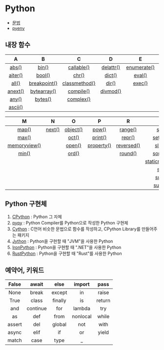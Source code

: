 # Python

- [문법](./syntax.md)
- [pyenv](./pyenv.md)

## 내장 함수

|                                  A                                   |                                       B                                        |                                        C                                         |                                    D                                     |                                      E                                       |                                      F                                       |                                    G                                     |                                    H                                     |                                       I                                        |                                   L                                    | 
|:--------------------------------------------------------------------:|:------------------------------------------------------------------------------:|:--------------------------------------------------------------------------------:|:------------------------------------------------------------------------:|:----------------------------------------------------------------------------:|:----------------------------------------------------------------------------:|:------------------------------------------------------------------------:|:------------------------------------------------------------------------:|:------------------------------------------------------------------------------:|:----------------------------------------------------------------------:| 
|   [abs()](https://docs.python.org/ko/3/library/functions.html#abs)   |        [bin()](https://docs.python.org/ko/3/library/functions.html#bin)        |    [callable()](https://docs.python.org/ko/3/library/functions.html#callable)    | [delattr()](https://docs.python.org/ko/3/library/functions.html#delattr) | [enumerate()](https://docs.python.org/ko/3/library/functions.html#enumerate) |    [filter()](https://docs.python.org/ko/3/library/functions.html#filter)    | [getattr()](https://docs.python.org/ko/3/library/functions.html#getattr) | [hasattr()](https://docs.python.org/ko/3/library/functions.html#hasattr) |         [id()](https://docs.python.org/ko/3/library/functions.html#id)         |    [len()](https://docs.python.org/ko/3/library/functions.html#len)    | 
| [aiter()](https://docs.python.org/ko/3/library/functions.html#aiter) |       [bool()](https://docs.python.org/ko/3/library/functions.html#bool)       |         [chr()](https://docs.python.org/ko/3/library/functions.html#chr)         | [dict()](https://docs.python.org/ko/3/library/functions.html#func-dict)  |      [eval()](https://docs.python.org/ko/3/library/functions.html#eval)      |     [float()](https://docs.python.org/ko/3/library/functions.html#float)     | [globals()](https://docs.python.org/ko/3/library/functions.html#globals) |    [hash()](https://docs.python.org/ko/3/library/functions.html#hash)    |      [input()](https://docs.python.org/ko/3/library/functions.html#input)      |   [list()](https://docs.python.org/ko/3/library/functions.html#list)   | 
|   [all()](https://docs.python.org/ko/3/library/functions.html#all)   | [breakpoint()](https://docs.python.org/ko/3/library/functions.html#breakpoint) | [classmethod()](https://docs.python.org/ko/3/library/functions.html#classmethod) |     [dir()](https://docs.python.org/ko/3/library/functions.html#dir)     |      [exec()](https://docs.python.org/ko/3/library/functions.html#exec)      |    [format()](https://docs.python.org/ko/3/library/functions.html#format)    |                                                                          |    [help()](https://docs.python.org/ko/3/library/functions.html#help)    |        [int()](https://docs.python.org/ko/3/library/functions.html#int)        | [locals()](https://docs.python.org/ko/3/library/functions.html#locals) | 
| [anext()](https://docs.python.org/ko/3/library/functions.html#anext) |  [bytearray()](https://docs.python.org/ko/3/library/functions.html#bytearray)  |     [compile()](https://docs.python.org/ko/3/library/functions.html#compile)     |  [divmod()](https://docs.python.org/ko/3/library/functions.html#divmod)  |                                                                              | [frozenset()](https://docs.python.org/ko/3/library/functions.html#frozenset) |                                                                          |     [hex()](https://docs.python.org/ko/3/library/functions.html#hex)     | [isinstance()](https://docs.python.org/ko/3/library/functions.html#isinstance) |                                                                        | 
|   [any()](https://docs.python.org/ko/3/library/functions.html#any)   |      [bytes()](https://docs.python.org/ko/3/library/functions.html#bytes)      |     [complex()](https://docs.python.org/ko/3/library/functions.html#complex)     |                                                                          |                                                                              |                                                                              |                                                                          |                                                                          | [issubclass()](https://docs.python.org/ko/3/library/functions.html#issubclass) |                                                                        |
| [ascii()](https://docs.python.org/ko/3/library/functions.html#ascii) |                                                                                |                                                                                  |                                                                          |                                                                              |                                                                              |                                                                          |                                                                          |       [iter()](https://docs.python.org/ko/3/library/functions.html#iter)       |                                                                        |

|                                       M                                        |                                 N                                  |                                   O                                    |                                     P                                      |                                     R                                      |                                         S                                          |                                  T                                   |                                 V                                  |                                Z                                 |                                              _                                              |
|:------------------------------------------------------------------------------:|:------------------------------------------------------------------:|:----------------------------------------------------------------------:|:--------------------------------------------------------------------------:|:--------------------------------------------------------------------------:|:----------------------------------------------------------------------------------:|:--------------------------------------------------------------------:|:------------------------------------------------------------------:|:----------------------------------------------------------------:|:-------------------------------------------------------------------------------------------:|
|        [map()](https://docs.python.org/ko/3/library/functions.html#map)        | [next()](https://docs.python.org/ko/3/library/functions.html#next) | [object()](https://docs.python.org/ko/3/library/functions.html#object) |      [pow()](https://docs.python.org/ko/3/library/functions.html#pow)      |    [range()](https://docs.python.org/ko/3/library/functions.html#range)    |          [set()](https://docs.python.org/ko/3/library/functions.html#set)          | [tuple()](https://docs.python.org/ko/3/library/functions.html#tuple) | [vars()](https://docs.python.org/ko/3/library/functions.html#vars) | [zip()](https://docs.python.org/ko/3/library/functions.html#zip) | [__import__()](https://docs.python.org/ko/3/library/functions.html#import__ "__import__()") |
|        [max()](https://docs.python.org/ko/3/library/functions.html#max)        |                                                                    |    [oct()](https://docs.python.org/ko/3/library/functions.html#oct)    |    [print()](https://docs.python.org/ko/3/library/functions.html#print)    |     [repr()](https://docs.python.org/ko/3/library/functions.html#repr)     |      [setattr()](https://docs.python.org/ko/3/library/functions.html#setattr)      |  [type()](https://docs.python.org/ko/3/library/functions.html#type)  |                                                                    |                                                                  |                                                                                             |
| [memoryview()](https://docs.python.org/ko/3/library/functions.html#memoryview) |                                                                    |   [open()](https://docs.python.org/ko/3/library/functions.html#open)   | [property()](https://docs.python.org/ko/3/library/functions.html#property) | [reversed()](https://docs.python.org/ko/3/library/functions.html#reversed) |        [slice()](https://docs.python.org/ko/3/library/functions.html#slice)        |                                                                      |                                                                    |                                                                  |                                                                                             |
|        [min()](https://docs.python.org/ko/3/library/functions.html#min)        |                                                                    |    [ord()](https://docs.python.org/ko/3/library/functions.html#ord)    |                                                                            |    [round()](https://docs.python.org/ko/3/library/functions.html#round)    |       [sorted()](https://docs.python.org/ko/3/library/functions.html#sorted)       |                                                                      |                                                                    |                                                                  |                                                                                             |
|                                                                                |                                                                    |                                                                        |                                                                            |                                                                            | [staticmethod()](https://docs.python.org/ko/3/library/functions.html#staticmethod) |                                                                      |                                                                    |                                                                  |                                                                                             |
|                                                                                |                                                                    |                                                                        |                                                                            |                                                                            |          [str()](https://docs.python.org/ko/3/library/functions.html#str)          |                                                                      |                                                                    |                                                                  |                                                                                             |
|                                                                                |                                                                    |                                                                        |                                                                            |                                                                            |          [sum()](https://docs.python.org/ko/3/library/functions.html#sum)          |                                                                      |                                                                    |                                                                  |                                                                                             |
|                                                                                |                                                                    |                                                                        |                                                                            |                                                                            |        [super()](https://docs.python.org/ko/3/library/functions.html#super)        |                                                                      |                                                                    |                                                                  |                                                                                             |

## Python 구현체

1. [CPython](https://github.com/python/cpython) : Python 그 자체
2. [pypy](https://www.pypy.org/) : Python Compiler를 Python으로 작성한 Python 구현체
3. [Cython](https://cython.org/) : C언어 비슷한 문법으로 함수를 작성하고, CPython Library를 만들어주는 패키지
4. [Jython](https://www.jython.org/) : Python을 구현할 때 "JVM"을 사용한 Python
5. [IronPython](https://ironpython.net/) : Python을 구현할 때 ".NET"을 사용한 Python
6. [RustPython](https://github.com/RustPython/RustPython) : Python을 구현할 때 "Rust"를 사용한 Python

## 예약어, 키워드

| False  |  await   |  else   |  import  |  pass  |
|:------:|:--------:|:-------:|:--------:|:------:|
|  None  |  break   | except  |    in    | raise  |
|  True  |  class   | finally |    is    | return |
|  and   | continue |   for   |  lambda  |  try   |
|   as   |   def    |  from   | nonlocal | while  |
| assert |   del    | global  |   not    |  with  |
| async  |   elif   |   if    |    or    | yield  |
| match  |   case   |  type   |    _     |        |
